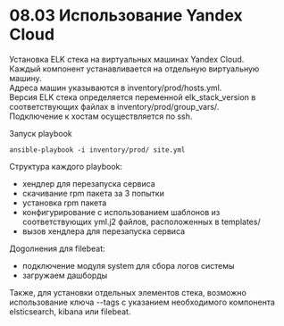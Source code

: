 # 08.03 Использование Yandex Cloud

Установка ELK cтека на виртуальных машинах Yandex Cloud.   
Каждый компонент устанавливается на отдельную виртуальную машину.   
Адреса машин указываются в inventory/prod/hosts.yml.   
Версия  ELK стека определяется переменной elk_stack_version в соответствующих файлах в inventory/prod/group_vars/.   
Подключение к хостам осуществляется по ssh.   

Запуск playbook
```
ansible-playbook -i inventory/prod/ site.yml
```

Структура каждого playbook:   
- хендлер для перезапуска сервиса
- скачивание rpm пакета за 3 попытки
- установка rpm пакета
- конфигурирование с использованием шаблонов из соответствующих yml.j2 файлов, расположенных в templates/
- вызов хендлера для перезапуска сервиса

Доgолнения для filebeat:   
- подключение модуля system для сбора логов системы
- загружаем дашборды

Также, для установки отдельных элементов стека, возможно использование ключа --tags с указанием необходимого компонента elsticsearch, kibana или filebeat.
